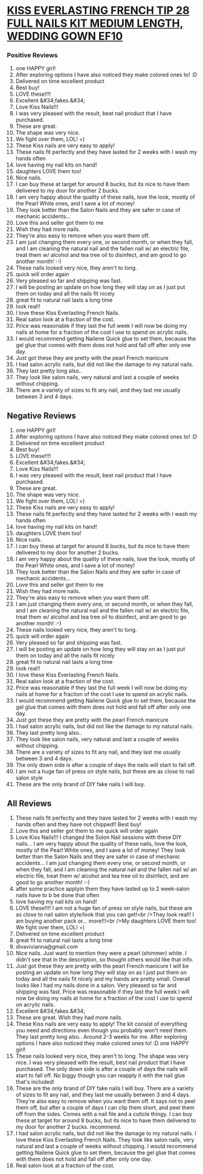 # [KISS EVERLASTING FRENCH TIP 28 FULL NAILS KIT MEDIUM LENGTH, WEDDING GOWN EF10](https://products.checkmycream.com/products/KISS-EVERLASTING-FRENCH-TIP-28-FULL-NAILS-KIT-MEDIUM-LENGTH-WEDDING-GOWN-EF10.html)

### Positive Reviews

<ol>
      <li>one HAPPY girl!</li>
      <li>After exploring options I have also noticed they make colored ones to! :D</li>
      <li>Delivered on time excellent product</li>
      <li>Best buy!</li>
      <li>LOVE these!!!!</li>
      <li>Excellent &amp;#34;fakes.&amp;#34;</li>
      <li>Love Kiss Nails!!!</li>
      <li>I was very pleased with the result, best nail product that I have purchased.</li>
      <li>These are great.  </li>
      <li>The shape was very nice.</li>
      <li>We fight over them, LOL! &#x3D;)</li>
      <li>These Kiss nails are very easy to apply!</li>
      <li>These nails fit perfectly and they have lasted for 2 weeks with I wash my hands often</li>
      <li>love having my nail kits on hand!</li>
      <li>daughters LOVE them too!</li>
      <li>Nice nails.  </li>
      <li>I can buy these at target for around 8 bucks, but its nice to have them delivered to my door for another 2 bucks.</li>
      <li>I am very happy about the quality of these nails, love the look, mostly of the Pearl White ones, and I save a lot of money!</li>
      <li>They look better than the Salon Nails and they are safer in case of mechanic accidents...</li>
      <li>Love this and seller got them to me</li>
      <li>Wish they had more nails.</li>
      <li>They&#x27;re also easy to remove when you want them off.</li>
      <li>I am just changing them every one, or second month, or when they fall, and I am cleaning the natural nail and the fallen nail w/ an electric file, treat them w/ alcohol and tea tree oil to disinfect, and am good to go another month! :-)</li>
      <li>These nails looked very nice, they aren&#x27;t to long.</li>
      <li>quick will order again</li>
      <li>Very pleased so far and shipping was fast.</li>
      <li>I will be posting an update on how long they will stay on as I just put them on today and all the nails fit nicely</li>
      <li>great fit  to natural nail lasts a long time</li>
      <li>look real!!</li>
      <li>I love these Kiss Everlasting French Nails.</li>
      <li>Real salon look at a fraction of the cost.</li>
      <li>Price was reasonable if they last the full week I will now be doing my nails at home for a fraction of the cost I use to spend on acrylic nails.</li>
      <li>I would recommend getting Nailene Quick glue to set them, because the gel glue that comes with them does not hold and fall off after only one day.</li>
      <li>Just got these they are pretty with the pearl French manicure</li>
      <li>I had salon acrylic nails, but did not like the damage to my natural nails.</li>
      <li>They last pretty long also..</li>
      <li>They look like salon nails, very natural and last a couple of weeks without chipping.</li>
      <li>There are a variety of sizes to fit any nail, and they last me usually between 3 and 4 days.</li>
</ol>


<h2>Negative Reviews</h2>
<ol>
<li> one HAPPY girl!</li>
<li> After exploring options I have also noticed they make colored ones to! :D</li>
<li> Delivered on time excellent product</li>
<li> Best buy!</li>
<li> LOVE these!!!!</li>
<li> Excellent &amp;#34;fakes.&amp;#34;</li>
<li> Love Kiss Nails!!!</li>
<li> I was very pleased with the result, best nail product that I have purchased.</li>
<li> These are great.  </li>
<li> The shape was very nice.</li>
<li> We fight over them, LOL! &#x3D;)</li>
<li> These Kiss nails are very easy to apply!</li>
<li> These nails fit perfectly and they have lasted for 2 weeks with I wash my hands often</li>
<li> love having my nail kits on hand!</li>
<li> daughters LOVE them too!</li>
<li> Nice nails.  </li>
<li> I can buy these at target for around 8 bucks, but its nice to have them delivered to my door for another 2 bucks.</li>
<li> I am very happy about the quality of these nails, love the look, mostly of the Pearl White ones, and I save a lot of money!</li>
<li> They look better than the Salon Nails and they are safer in case of mechanic accidents...</li>
<li> Love this and seller got them to me</li>
<li> Wish they had more nails.</li>
<li> They&#x27;re also easy to remove when you want them off.</li>
<li> I am just changing them every one, or second month, or when they fall, and I am cleaning the natural nail and the fallen nail w/ an electric file, treat them w/ alcohol and tea tree oil to disinfect, and am good to go another month! :-)</li>
<li> These nails looked very nice, they aren&#x27;t to long.</li>
<li> quick will order again</li>
<li> Very pleased so far and shipping was fast.</li>
<li> I will be posting an update on how long they will stay on as I just put them on today and all the nails fit nicely</li>
<li> great fit  to natural nail lasts a long time</li>
<li> look real!!</li>
<li> I love these Kiss Everlasting French Nails.</li>
<li> Real salon look at a fraction of the cost.</li>
<li> Price was reasonable if they last the full week I will now be doing my nails at home for a fraction of the cost I use to spend on acrylic nails.</li>
<li> I would recommend getting Nailene Quick glue to set them, because the gel glue that comes with them does not hold and fall off after only one day.</li>
<li> Just got these they are pretty with the pearl French manicure</li>
<li> I had salon acrylic nails, but did not like the damage to my natural nails.</li>
<li> They last pretty long also..</li>
<li> They look like salon nails, very natural and last a couple of weeks without chipping.</li>
<li> There are a variety of sizes to fit any nail, and they last me usually between 3 and 4 days.</li>
<li> The only down side is after a couple of days the nails will start to fall off.</li>
<li> I am not a huge fan of press on style nails, but these are as close to nail salon style</li>
<li> These are the only brand of DIY fake nails I will buy.</li>
</ol>

<h2>All Reviews</h2>

<ol>
    <li> These nails fit perfectly and they have lasted for 2 weeks with I wash my hands often and they have not chipped!! Best buy!</li>
    <li> Love this and seller got them to me quick will order again</li>
    <li> Love Kiss Nails!!! I changed the Solon Nail sessions with these DIY nails... I am very happy about the quality of these nails, love the look, mostly of the Pearl White ones, and I save a lot of money! They look better than the Salon Nails and they are safer in case of mechanic accidents... I am just changing them every one, or second month, or when they fall, and I am cleaning the natural nail and the fallen nail w/ an electric file, treat them w/ alcohol and tea tree oil to disinfect, and am good to go another month! :-)</li>
    <li> after some practice applyin them they have lasted up to 2 week-salon nails have to b be done that often</li>
    <li> love having my nail kits on hand!</li>
    <li> LOVE these!!!! I am not a huge fan of press on style nails, but these are as close to nail salon style/look that you can get!&lt;br /&gt;They look real!! I am buying another pack or... more!!!&lt;br /&gt;My daughters LOVE them too! We fight over them, LOL! &#x3D;)</li>
    <li> Delivered on time excellent product</li>
    <li> great fit  to natural nail lasts a long time</li>
    <li> divavivianna@gmail.com</li>
    <li> Nice nails.  Just want to mention they were a pearl (shimmer) white.  I didn&#x27;t see that in the description, so thought others would like that info.</li>
    <li> Just got these they are pretty with the pearl French manicure I will be posting an update on how long they will stay on as I just put them on today and all the nails fit nicely and my hands are pretty small. Overall looks like I had my nails done in a salon. Very pleased so far and shipping was fast. Price was reasonable if they last the full week I will now be doing my nails at home for a fraction of the cost I use to spend on acrylic nails.</li>
    <li> Excellent &amp;#34;fakes.&amp;#34;</li>
    <li> These are great.  Wish they had more nails.</li>
    <li> These Kiss nails are very easy to apply! The kit consist of everything you need and directions even though you probably won&#x27;t need them. They last pretty long also.. Around 2-3 weeks for me. After exploring options I have also noticed they make colored ones to! :D one HAPPY girl!</li>
    <li> These nails looked very nice, they aren&#x27;t to long. The shape was very nice. I was very pleased with the result, best nail product that I have purchased. The only down side is after a couple of days the nails will start to fall off. No biggy though you can reapply it with the nail glue that&#x27;s included!</li>
    <li> These are the only brand of DIY fake nails I will buy. There are a variety of sizes to fit any nail, and they last me usually between 3 and 4 days. They&#x27;re also easy to remove when you want them off. It says not to peel them off, but after a couple of days I can clip them short, and peel them off from the sides. Comes with a nail file and a cuticle thingy. I can buy these at target for around 8 bucks, but its nice to have them delivered to my door for another 2 bucks. recommend.</li>
    <li> I had salon acrylic nails, but did not like the damage to my natural nails. I love these Kiss Everlasting French Nails. They look like salon nails, very natural and last a couple of weeks without chipping. I would recommend getting Nailene Quick glue to set them, because the gel glue that comes with them does not hold and fall off after only one day.</li>
    <li> Real salon look at a fraction of the cost.</li>
</ol>




